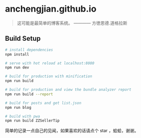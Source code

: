 # anchengjian.github.io

> 这可能是最简单的博客系统。 ———— 方徳恩德.道格拉斯

## Build Setup

``` bash
# install dependencies
npm install

# serve with hot reload at localhost:8080
npm run dev

# build for production with minification
npm run build

# build for production and view the bundle analyzer report
npm run build --report

# build for posts and get list.json
npm run blog

# build with pwa
npm run build ZZSellerTip
```

简单的记录一点自己的见闻，如果喜欢的话请点个 star ，蛤蛤，谢谢。
